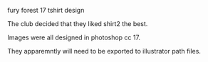 fury forest 17 tshirt design

The club decided that they liked shirt2 the best.

Images were all designed in photoshop cc 17.

They apparemntly will need to be exported to illustrator path files.

